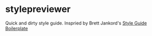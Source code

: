 stylepreviewer
==============

Quick and dirty style guide.
Inspried by Brett Jankord's [Style Guide Boilerplate](http://brettjankord.com/projects/style-guide-boilerplate/)
